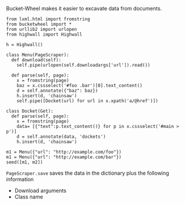 Bucket-Wheel makes it easier to excavate data from documents.

    from lxml.html import fromstring
    from bucketwheel import *
    from urllib2 import urlopen
    from highwall import Highwall

    h = Highwall()

    class Menu(PageScraper):
      def download(self):
        self.pipe(urlopen(self.downloadargs['url']).read())

      def parse(self, page):
        x = fromstring(page)
        baz = x.cssselect('#foo .bar')[0].text_content()
        d = self.annotate({"baz": baz})
        h.insert(d, 'chainsaw')
        self.pipe([Docket(url) for url in x.xpath('a/@href')])

    class Docket(Get):
      def parse(self, page):
        x = fromstring(page)
        data= [{"text":p.text_content()} for p in x.cssselect('#main > p')]
        d = self.annotate(data, 'dockets')
        h.insert(d, 'chainsaw')

    m1 = Menu({"url": "http://example.com/foo"})
    m1 = Menu({"url": "http://example.com/bar"})
    seed([m1, m2])

`PageScraper.save` saves the data in the dictionary plus
the following information

* Download arguments
* Class name
